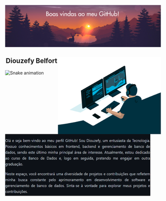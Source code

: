 <div>
  <img src="por-do-sol.png" >
</div>

<div>
  <img align="right" height="250" alt="coding-time" src="code.gif">
  <h2 align="center">Diouzefy Belfort</h2>
  <img align="left" height="200" width= "470" alt="coding-time" src="bio1.png">
</div>

![Snake animation](https://github.com/LuigiGF/LuigiGF/blob/output/github-contribution-grid-snake.svg)

<!--
**diouzefybelfort/diouzefybelfort** is a ✨ _special_ ✨ repository because its `README.md` (this file) appears on your GitHub profile.

Here are some ideas to get you started:

- 🔭 I’m currently working on ...
- 🌱 I’m currently learning ...
- 👯 I’m looking to collaborate on ...
- 🤔 I’m looking for help with ...
- 💬 Ask me about ...
- 📫 How to reach me: ...
- 😄 Pronouns: ...
- ⚡ Fun fact: ...
-->
